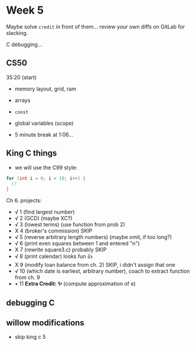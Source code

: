 # Week 5

Maybe solve `credit` in front of them...
review your own diffs on GitLab for slacking.

C debugging...


## CS50

35:20 (start)

- memory layout, grid, ram
- arrays
- `const`
- global variables (scope)

- 5 minute break at 1:06...


## King C things

- we will use the C99 style:

```c
for (int i = 0; i < 10; i++) {
  //
}
```


Ch 6. projects:
- √ 1 (find largest number)
- √ 2 (GCD) (maybe XC?)
- √ 3 (lowest terms) (use function from prob 2)
- X 4 (broker's commission) SKIP
- √ 5 (reverse arbitrary length numbers) (maybe omit, if too long?)
- √ 6 (print even squares between 1 and entered "n")
- X 7 (rewrite square3.c) probably SKIP
- √ 8 (print calendar) looks fun 👍
- X 9 (modify loan balance from ch. 2) SKIP, i didn't assign that one
- √ 10 (which date is earliest, arbitrary number), coach to extract function from ch. 9
- • 11 **Extra Credit: ✨** (compute approximation of e)


## debugging C

## willow modifications
- skip king c 5

